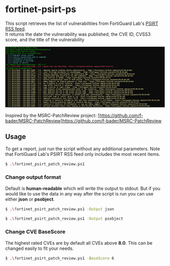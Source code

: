 # fortinet-psirt-ps
This script retrieves the list of vulnerabiltiies from FortiGuard Lab's [PSIRT RSS feed](https://www.fortiguard.com/rss-feeds).     
It returns the date the vulnerability was published, the CVE ID, CVSS3 score, and the title of the vulnerability

![A screenshot of the actual command line output](./preview.png)

Inspired by the MSRC-PatchReview project:
[https://github.com/f-bader/MSRC-PatchReview]https://github.com/f-bader/MSRC-PatchReview

## Usage

To get a report, just run the script without any additional parameters. Note that FortiGuard Lab's PSIRT RSS feed only includes the most recent items.

```bash
$ .\fortinet_psirt_patch_review.ps1
```

### Change output format

Default is **human-readable** which will write the output to stdout. But if you would like to use the data in any way after the script is run you can use either **json** or **psobject**.

```bash
$ .\fortinet_psirt_patch_review.ps1 -Output json
```

```bash
$ .\fortinet_psirt_patch_review.ps1 -Output psobject
```

### Change CVE BaseScore

The highest rated CVEs are by default all CVEs above **8.0**. This can be changed easily to fit your needs.

```bash
$ .\fortinet_psirt_patch_review.ps1 -BaseScore 6
```
